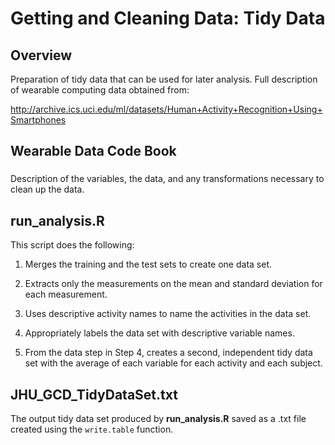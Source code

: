 # Getting and Cleaning Data: Tidy Data
## Overview
Preparation of tidy data that can be used for later analysis. Full description of wearable computing data obtained from:

http://archive.ics.uci.edu/ml/datasets/Human+Activity+Recognition+Using+Smartphones

## Wearable Data Code Book
### 
Description of the variables, the data, and any transformations necessary to clean up the data.

## run_analysis.R
This script does the following:

1. Merges the training and the test sets to create one data set.

2. Extracts only the measurements on the mean and standard deviation for each measurement.

3. Uses descriptive activity names to name the activities in the data set.

4. Appropriately labels the data set with descriptive variable names.

5. From the data step in Step 4, creates a second, independent tidy data set with the average of each variable for each activity and each subject.

## JHU_GCD_TidyDataSet.txt
The output tidy data set produced by **run_analysis.R** saved as a .txt file created using the `write.table` function.